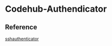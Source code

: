 # Codehub-Authendicator

## Reference

[sshauthenticator](https://github.com/andreas-h/sshauthenticator)
